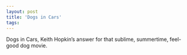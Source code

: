 ```yaml
---
layout: post
title: 'Dogs in Cars'
tags: 
---
```

Dogs in Cars, Keith Hopkin’s answer for that sublime, summertime, feel-good dog movie.
